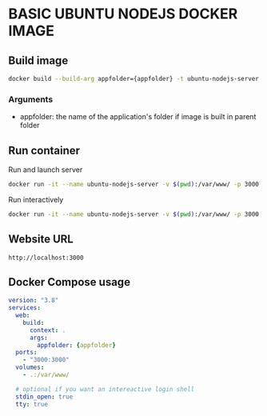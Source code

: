 # BASIC UBUNTU NODEJS DOCKER IMAGE

## Build image

```sh
docker build --build-arg appfolder={appfolder} -t ubuntu-nodejs-server .
```

### Arguments

- appfolder: the name of the application's folder if image is built in parent folder

## Run container

Run and launch server

```sh
docker run -it --name ubuntu-nodejs-server -v $(pwd):/var/www/ -p 3000:3000 ubuntu-nodejs-server
```

Run interactively

```sh
docker run -it --name ubuntu-nodejs-server -v $(pwd):/var/www/ -p 3000:3000 ubuntu-nodejs-server bash
```

## Website URL

```
http://localhost:3000
```

## Docker Compose usage

```yaml
version: "3.8"
services:
  web:
    build:
      context: .
      args:
        appfolder: {appfolder}
  ports:
    - "3000:3000"
  volumes:
    - .:/var/www/

  # optional if you want an intereactive login shell
  stdin_open: true
  tty: true
```
